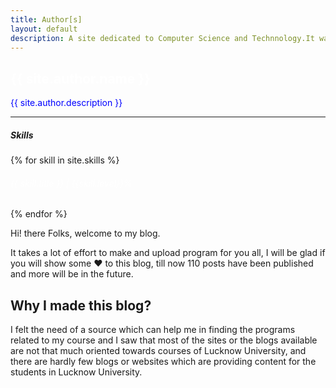 ```yaml
---
title: Author[s]
layout: default
description: A site dedicated to Computer Science and Technnology.It was Launched in 2017 for helping the students of Lucknow University in finding all the programs related to their course on a single site. The thought of launching this website came when I felt the need of a source which can help me in finding the programs related to my course and I saw that most of the sites or the blogs available are not that much oriented towards courses of Lucknow University, and  there are hardly few blogs or websites which are providing content for the students in Lucknow University.
---
```


 <h2 class="display-3" style="color:white!important">{{ site.author.name }}</h2>
  <p class="lead" style="color:blue!important">{{ site.author.description }}</p>
  <hr class="my-4">
  <h5 class="display-3">Skills</h5>
<div class="row">  
  {% for skill in site.skills %}
	<h6 style="color:white!important">{{ skill.title }} | {{skill.level}}%</h6>
		<div class="col-lg-12">
			<div class="progress progress-striped active">
				<div class="progress-bar progress-bar-{{skill.color}}" style="width: {{skill.level}}%"></div>
			</div>
		</div>	
{% endfor %}		
</div>	


Hi! there Folks, welcome to my blog.

It takes a lot of effort to make and upload program for you all, I will be glad if you will show some :heart:
to this blog, till now 110 posts have been published and more will be in the future.

## Why I made this blog?

I felt the need of a source which can help me in finding the programs related to my course and I saw that most of the sites or the blogs available are not that much oriented towards courses of Lucknow University, and  there are hardly few blogs or websites which are providing content for the students in Lucknow University.
